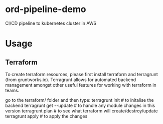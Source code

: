 # ord-pipeline-demo
CI/CD pipeline to kubernetes cluster in AWS

# Usage
## Terraform
To create terraform resources, please first install terraform and terragrunt (from gruntworks.io). Terragrunt allows for automated backend management amongst other useful features for working with terraform in teams.

go to the terraform/<resource> folder and then type:
	terragrunt init   # to initalise the backend
	terragrunt get --update # to handle any module changes in this version
	terragrunt plan # to see what terraform will create/destroy/update
	terragrunt apply # to apply the changes
	
